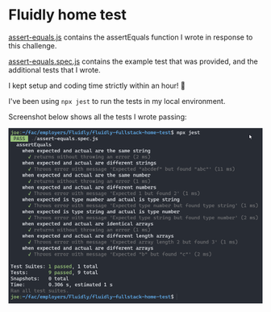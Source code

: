 # Fluidly home test

[assert-equals.js](https://github.com/joe-dev-public/fac-fluidly-fullstack-home-test/blob/main/assert-equals.js) contains the assertEquals function I wrote in response to this challenge.

[assert-equals.spec.js](https://github.com/joe-dev-public/fac-fluidly-fullstack-home-test/blob/main/assert-equals.spec.js) contains the example test that was provided, and the additional tests that I wrote.

I kept setup and coding time strictly within an hour! 🙂

I've been using ``npx jest`` to run the tests in my local environment.

Screenshot below shows all the tests I wrote passing:

![](https://github.com/joe-dev-public/fac-fluidly-fullstack-home-test/blob/main/screenshot-1.png)
